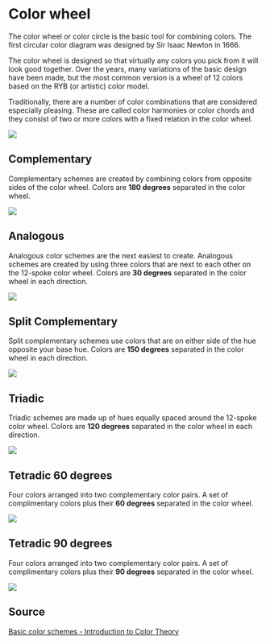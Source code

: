 # Color wheel
The color wheel or color circle is the basic tool for combining colors. The first circular color diagram was designed by Sir Isaac Newton in 1666.

The color wheel is designed so that virtually any colors you pick from it will look good together. Over the years, many variations of the basic design have been made, but the most common version is a wheel of 12 colors based on the RYB (or artistic) color model.

Traditionally, there are a number of color combinations that are considered especially pleasing. These are called color harmonies or color chords and they consist of two or more colors with a fixed relation in the color wheel.

![](images/color-wheel.png)


## Complementary
Complementary schemes are created by combining colors from opposite sides of the color wheel.
Colors are **180 degrees** separated in the color wheel.

![](images/color-harmony-complimentary.png)

## Analogous
Analogous color schemes are the next easiest to create. Analogous schemes are created by using three colors that are next to each other on the 12-spoke color wheel.
Colors are **30 degrees** separated in the color wheel in each direction.

![](images/color-harmony-analogous.png)

## Split Complementary
Split complementary schemes use colors that are on either side of the hue opposite your base hue.
Colors are **150 degrees** separated in the color wheel in each direction.

![](images/color-harmony-split-complimentary.png)

## Triadic
Triadic schemes are made up of hues equally spaced around the 12-spoke color wheel.
Colors are **120 degrees** separated in the color wheel in each direction.

![](images/color-harmony-triadic.png)

## Tetradic 60 degrees
Four colors arranged into two complementary color pairs.
A set of complimentary colors plus their **60 degrees** separated in the color wheel.

![](images/color-harmony-tetradic-60.png)

## Tetradic 90 degrees
Four colors arranged into two complementary color pairs.
A set of complimentary colors plus their **90 degrees** separated in the color wheel.

![](images/color-harmony-tetradic-90.png)

## Source
[Basic color schemes - Introduction to Color Theory](http://www.tigercolor.com/color-lab/color-theory/color-theory-intro.htm)
